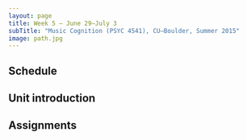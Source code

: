 ```yaml
---
layout: page
title: Week 5 – June 29–July 3
subTitle: "Music Cognition (PSYC 4541), CU–Boulder, Summer 2015"
image: path.jpg
---
```


## Schedule



## Unit introduction



## Assignments

